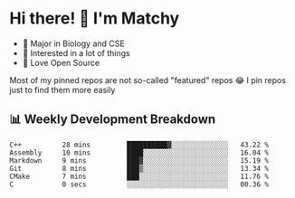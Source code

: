 # Hi there! 👋 I'm Matchy

- 🧬 Major in Biology and CSE
- 🎈 Interested in a lot of things
- 💜 Love Open Source

Most of my pinned repos are not so-called "featured" repos 😂 I pin repos just to find them more easily

## 📊 Weekly Development Breakdown

<!--START_SECTION:waka-->

```text
C++          28 mins         ██████████▓░░░░░░░░░░░░░░   43.22 %
Assembly     10 mins         ████░░░░░░░░░░░░░░░░░░░░░   16.04 %
Markdown     9 mins          ███▓░░░░░░░░░░░░░░░░░░░░░   15.19 %
Git          8 mins          ███▒░░░░░░░░░░░░░░░░░░░░░   13.34 %
CMake        7 mins          ███░░░░░░░░░░░░░░░░░░░░░░   11.76 %
C            0 secs          ░░░░░░░░░░░░░░░░░░░░░░░░░   00.36 %
```

<!--END_SECTION:waka-->
